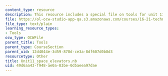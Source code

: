 ```yaml
---
content_type: resource
description: This resource includes a special file on tools for unit 11 space eleavtors.
file: https://ol-ocw-studio-app-qa.s3.amazonaws.com/courses/16-21-techniques-for-structural-analysis-and-design-spring-2005/49d6aa43f948ae0a83be0d5aeea97dae_Unit11_space_elevators.nb
file_type: text/plain
learning_resource_types:
- Tools
ocw_type: OCWFile
parent_title: Tools
parent_type: CourseSection
parent_uid: 12d4044e-3d59-878d-ce3a-8df607d0b8d3
resourcetype: Other
title: Unit11_space_elevators.nb
uid: 49d6aa43-f948-ae0a-83be-0d5aeea97dae
---
```

